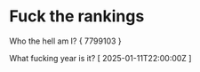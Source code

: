 # Fuck the rankings

Who the hell am I?
{ 7799103 }

What fucking year is it?
[ 2025-01-11T22:00:00Z ]
